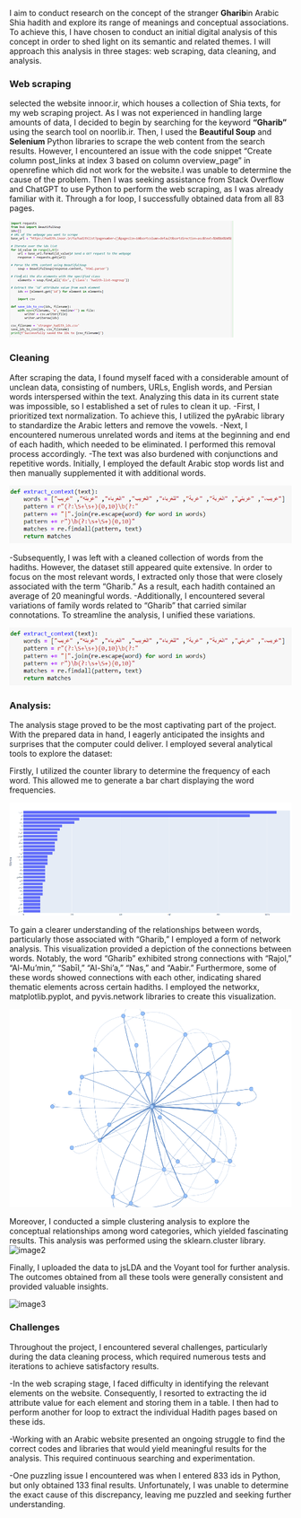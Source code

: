 

I aim to conduct research on the concept of the stranger **Gharib**in
Arabic Shia hadith and explore its range of meanings and conceptual
associations. To achieve this, I have chosen to conduct an initial
digital analysis of this concept in order to shed light on its semantic
and related themes. I will approach this analysis in three stages: web
scraping, data cleaning, and analysis.
    <!--more-->

### Web scraping

selected the website innoor.ir, which houses a collection of Shia texts,
for my web scraping project. As I was not experienced in handling large
amounts of data, I decided to begin by searching for the keyword
**“Gharib”** using the search tool on noorlib.ir. Then, I used the
**Beautiful Soup** and **Selenium** Python libraries to scrape the web
content from the search results. However, I encountered an issue with
the code snippet “Create column post_links at index 3 based on column
overview_page” in openrefine which did not work for the website.I was
unable to determine the cause of the problem. Then I was seeking
assistance from Stack Overflow and ChatGPT to use Python to perform the
web scraping, as I was already familiar with it. Through a for loop, I
successfully obtained data from all 83 pages.

![](https://github.com/naghsh70/naghsh70.github.io/blob/main/assets/image1.png?raw=true)

### Cleaning

After scraping the data, I found myself faced with a considerable amount
of unclean data, consisting of numbers, URLs, English words, and Persian
words interspersed within the text. Analyzing this data in its current
state was impossible, so I established a set of rules to clean it up.
-First, I prioritized text normalization. To achieve this, I utilized
the pyArabic library to standardize the Arabic letters and remove the
vowels. -Next, I encountered numerous unrelated words and items at the
beginning and end of each hadith, which needed to be eliminated. I
performed this removal process accordingly. -The text was also burdened
with conjunctions and repetitive words. Initially, I employed the
default Arabic stop words list and then manually supplemented it with additional
words.

![](https://github.com/naghsh70/naghsh70.github.io/blob/main/assets/image7.png?raw=true)

-Subsequently, I was left with a cleaned collection of words from the
hadiths. However, the dataset still appeared quite extensive. In order
to focus on the most relevant words, I extracted only those that were
closely associated with the term “Gharib.” As a result, each hadith
contained an average of 20 meaningful words. -Additionally, I
encountered several variations of family words related to “Gharib” that
carried similar connotations. To streamline the analysis, I unified
these variations.

![](https://github.com/naghsh70/naghsh70.github.io/blob/main/assets/image7.png?raw=true)

### Analysis:

The analysis stage proved to be the most captivating part of the
project. With the prepared data in hand, I eagerly anticipated the
insights and surprises that the computer could deliver. I employed
several analytical tools to explore the dataset:

Firstly, I utilized the counter library to determine the frequency of
each word. This allowed me to generate a bar chart displaying the word
frequencies.

![Image5](https://github.com/naghsh70/naghsh70.github.io/blob/main/assets/image5.png?raw=true)

To gain a clearer understanding of the relationships between words,
particularly those associated with “Gharib,” I employed a form of
network analysis. This visualization provided a depiction of the
connections between words. Notably, the word “Gharib” exhibited strong
connections with “Rajol,” “Al-Mu’min,” “Sabīl,” “Al-Shi’a,” “Nas,” and
“Aabir.” Furthermore, some of these words showed connections with each
other, indicating shared thematic elements across certain hadiths. I
employed the networkx, matplotlib.pyplot, and pyvis.network libraries to
create this visualization.

![image4](https://github.com/naghsh70/naghsh70.github.io/blob/main/assets/image4.png?raw=true)

Moreover, I conducted a simple clustering analysis to explore the
conceptual relationships among word categories, which yielded
fascinating results. This analysis was performed using the
sklearn.cluster library.
![image2](C:\Users\znagh\OneDrive\Desktop\doc\image2.png)

Finally, I uploaded the data to jsLDA and the Voyant tool for further
analysis. The outcomes obtained from all these tools were generally
consistent and provided valuable insights.

![image3](C:\Users\znagh\OneDrive\Desktop\doc\image3.png "image3")

### Challenges

Throughout the project, I encountered several challenges, particularly
during the data cleaning process, which required numerous tests and
iterations to achieve satisfactory results.

-In the web scraping stage, I faced difficulty in identifying the
relevant elements on the website. Consequently, I resorted to extracting
the id attribute value for each element and storing them in a table. I
then had to perform another for loop to extract the individual Hadith
pages based on these ids.

-Working with an Arabic website presented an ongoing struggle to find
the correct codes and libraries that would yield meaningful results for
the analysis. This required continuous searching and experimentation.

-One puzzling issue I encountered was when I entered 833 ids in Python,
but only obtained 133 final results. Unfortunately, I was unable to
determine the exact cause of this discrepancy, leaving me puzzled and
seeking further understanding.
